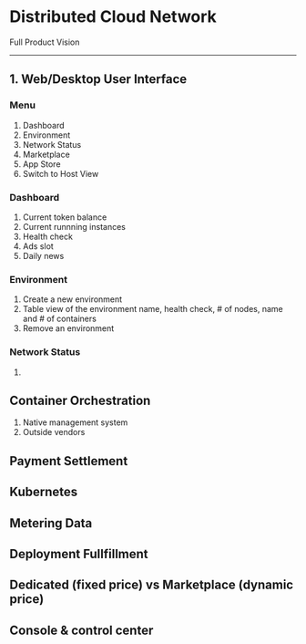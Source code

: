 # Distributed Cloud Network 
Full Product Vision

-----------------------------

## 1. Web/Desktop User Interface

### Menu
1. Dashboard
1. Environment
1. Network Status
1. Marketplace
1. App Store
1. Switch to Host View

### Dashboard
1. Current token balance
1. Current runnning instances
1. Health check
1. Ads slot
1. Daily news


### Environment
1. Create a new environment
1. Table view of the environment name, health check, # of nodes, name and # of containers
1. Remove an environment

### Network Status
1. 

## Container Orchestration
1. Native management system
2. Outside vendors

## Payment Settlement

## Kubernetes

## Metering Data

## Deployment Fullfillment

## Dedicated (fixed price) vs Marketplace (dynamic price)

## Console & control center


